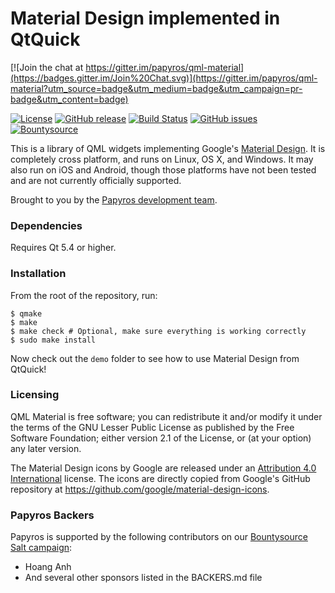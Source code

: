 Material Design implemented in QtQuick
======================================

[![Join the chat at https://gitter.im/papyros/qml-material](https://badges.gitter.im/Join%20Chat.svg)](https://gitter.im/papyros/qml-material?utm_source=badge&utm_medium=badge&utm_campaign=pr-badge&utm_content=badge)

[![License](https://img.shields.io/badge/license-LGPLv2.1%2B-blue.svg)](http://www.gnu.org/licenses/old-licenses/lgpl-2.1.html)
[![GitHub release](https://img.shields.io/github/release/papyros/qml-material.svg)](https://github.com/papyros/qml-material)
[![Build Status](https://travis-ci.org/papyros/qml-material.svg?branch=develop)](https://travis-ci.org/papyros/qml-material)
[![GitHub issues](https://img.shields.io/github/issues/papyros/qml-material.svg)](https://github.com/papyros/qml-material/issues)
[![Bountysource](https://img.shields.io/bountysource/team/papyros/activity.svg)](https://www.bountysource.com/teams/papyros)

This is a library of QML widgets implementing Google's [Material Design](https://www.google.com/design/spec). It is completely cross platform, and runs on Linux, OS X, and Windows. It may also run on iOS and Android, though those platforms have not been tested and are not currently officially supported.

Brought to you by the [Papyros development team](https://github.com/papyros/qml-material/graphs/contributors).

### Dependencies

Requires Qt 5.4 or higher.

### Installation

From the root of the repository, run:

    $ qmake
    $ make
    $ make check # Optional, make sure everything is working correctly
    $ sudo make install

Now check out the `demo` folder to see how to use Material Design from QtQuick!

### Licensing

QML Material is free software; you can redistribute it and/or modify it under the terms of the GNU Lesser Public License as published by the Free Software Foundation; either version 2.1 of the License, or (at your option) any later version.

The Material Design icons by Google are released under an [Attribution 4.0 International](http://creativecommons.org/licenses/by/4.0/) license. The icons are directly copied from Google's GitHub repository at https://github.com/google/material-design-icons.

### Papyros Backers

Papyros is supported by the following contributors on our [Bountysource Salt campaign](https://salt.bountysource.com/teams/papyros):

* Hoang Anh
* And several other sponsors listed in the BACKERS.md file
